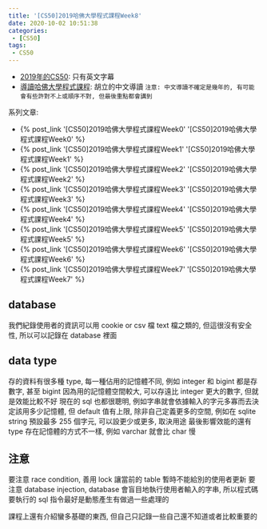 ```yaml
---
title: '[CS50]2019哈佛大學程式課程Week8'
date: 2020-10-02 10:51:38
categories:
 - [CS50]
tags:
 - CS50
---
```


- [2019年的CS50](https://sihhanwang.github.io/2019/04/09/hexo-tutorial/): 只有英文字幕
- [導讀哈佛大學程式課程](https://www.lidemy.com/courses/192307/lectures/3062865): 胡立的中文導讀
`注意: 中文導讀不確定是幾年的, 有可能會有些許對不上或順序不對, 但最後重點都會講到`

系列文章:
- {% post_link '[CS50]2019哈佛大學程式課程Week0' '[CS50]2019哈佛大學程式課程Week0' %}
- {% post_link '[CS50]2019哈佛大學程式課程Week1' '[CS50]2019哈佛大學程式課程Week1' %}
- {% post_link '[CS50]2019哈佛大學程式課程Week2' '[CS50]2019哈佛大學程式課程Week2' %}
- {% post_link '[CS50]2019哈佛大學程式課程Week3' '[CS50]2019哈佛大學程式課程Week3' %}
- {% post_link '[CS50]2019哈佛大學程式課程Week4' '[CS50]2019哈佛大學程式課程Week4' %}
- {% post_link '[CS50]2019哈佛大學程式課程Week5' '[CS50]2019哈佛大學程式課程Week5' %}
- {% post_link '[CS50]2019哈佛大學程式課程Week6' '[CS50]2019哈佛大學程式課程Week6' %}
- {% post_link '[CS50]2019哈佛大學程式課程Week7' '[CS50]2019哈佛大學程式課程Week7' %}

## database

我們紀錄使用者的資訊可以用 cookie or csv 檔 text 檔之類的, 但這很沒有安全性, 所以可以記錄在 database 裡面

## data type

存的資料有很多種 type, 每一種佔用的記憶體不同, 例如 integer 和 bigint 都是存數字, 甚至 bigint 因為用的記憶體空間較大, 可以存遠比 integer 更大的數字, 但就是效能比較不好
現在的 sql 也都很聰明, 例如字串就會依據輸入的字元多寡而去決定該用多少記憶體, 但 default 值有上限, 除非自己定義更多的空間, 例如在 sqlite string 預設最多 255 個字元, 可以設更少或更多, 取決用途
最後影響效能的還有 type 存在記憶體的方式不一樣, 例如 varchar 就會比 char 慢

## 注意

要注意 race condition, 善用 lock 讓當前的 table 暫時不能給別的使用者更新
要注意 database injection, database 會盲目地執行使用者輸入的字串, 所以程式碼要執行的 sql 指令最好是動態產生有做過一些處理的

課程上還有介紹蠻多基礎的東西, 但自己只記錄一些自己還不知道或者比較重要的
